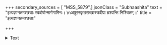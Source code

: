 +++
secondary_sources = [ "MSS_5879",]
jsonClass = "Subhaashita"
text = "इत्यज्ञानतमश्छन्नाः स्वदोषोन्मार्गगामिनः।  \nअपुरस्कृतसच्छास्त्रदीपा भ्रश्यन्ति निश्चितम्॥"
title = "इत्यज्ञानतमश्छन्नाः"

+++

<details><summary>Text</summary>

इत्यज्ञानतमश्छन्नाः स्वदोषोन्मार्गगामिनः।  
अपुरस्कृतसच्छास्त्रदीपा भ्रश्यन्ति निश्चितम्॥
</details>
